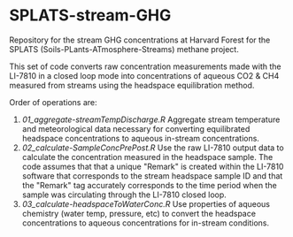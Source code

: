 # SPLATS-stream-GHG
Repository for the stream GHG concentrations at Harvard Forest for the SPLATS (Soils-PLants-ATmosphere-Streams) methane project.

This set of code converts raw concentration measurements made with the LI-7810 in a closed loop mode into concentrations of aqueous CO2 & CH4 measured from streams using the headspace equilibration method. 

Order of operations are: 
1. *01_aggregate-streamTempDischarge.R* Aggregate stream temperature and meteorological data necessary for converting equilibrated headspace concentrations to aqueous in-stream concentrations. 
2. *02_calculate-SampleConcPrePost.R* Use the raw LI-7810 output data to calculate the concentration measured in the headspace sample. The code assumes that that a unique "Remark" is created within the LI-7810 software that corresponds to the stream headspace sample ID and that the "Remark" tag accurately corresponds to the time period when the sample was circulating through the LI-7810 closed loop.  
3. *03_calculate-headspaceToWaterConc.R* Use properties of aqueous chemistry (water temp, pressure, etc) to convert the headspace concentrations to aqueous concentrations for in-stream conditions.
